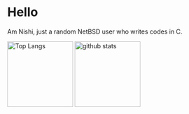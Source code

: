 # Hello

Am Nishi, just a random NetBSD user who writes codes in C.

<p align="left"> 
  <img alt="Top Langs" height="150px" src="https://github-readme-stats.vercel.app/api/top-langs/?username=NishiOwO&layout=compact&show_icons=true" />
  <img alt="github stats" height="150px" src="https://github-readme-stats.vercel.app/api?username=NishiOwO&show_icons=ture" />
</p>

